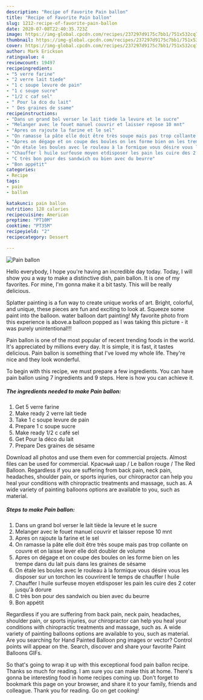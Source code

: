 ```yaml
---
description: "Recipe of Favorite Pain ballon"
title: "Recipe of Favorite Pain ballon"
slug: 1212-recipe-of-favorite-pain-ballon
date: 2020-07-08T22:40:35.723Z
image: https://img-global.cpcdn.com/recipes/237297d9175c7bb1/751x532cq70/pain-ballon-photo-principale-de-la-recette.jpg
thumbnail: https://img-global.cpcdn.com/recipes/237297d9175c7bb1/751x532cq70/pain-ballon-photo-principale-de-la-recette.jpg
cover: https://img-global.cpcdn.com/recipes/237297d9175c7bb1/751x532cq70/pain-ballon-photo-principale-de-la-recette.jpg
author: Mark Erickson
ratingvalue: 4
reviewcount: 19497
recipeingredient:
- "5 verre farine"
- "2 verre lait tiede"
- "1 c soupe levure de pain"
- "1 c soupe sucre"
- "1/2 c caf sel"
- " Pour la dco du lait"
- " Des graines de ssame"
recipeinstructions:
- "Dans un grand bol verser le lait tiède la levure et le sucre"
- "Melanger avec le fouet manuel couvrir et laisser repose 10 mnt"
- "Apres on rajoute la farine et le sel"
- "On ramasse la pâte elle doit être très soupe mais pas trop collante on couvre et on laisse lever elle doit doubler de volume"
- "Apres on dégage et on coupe des boules on les forme bien on les trempe dans du lait puis dans les graines de sésame"
- "On étale les boules avec le rouleau à la formique vous désire vous les disposer sur un torchon les couvrirent le temps de chauffer l huile"
- "Chauffer l huile surfeuse moyen etdisposer les pain les cuire des 2 coter jusqu&#39;à dorure"
- "C très bon pour des sandwich ou bien avec du beurre"
- "Bon appétit"
categories:
- Recipe
tags:
- pain
- ballon

katakunci: pain ballon 
nutrition: 128 calories
recipecuisine: American
preptime: "PT10M"
cooktime: "PT35M"
recipeyield: "2"
recipecategory: Dessert

---
```



![Pain ballon](https://img-global.cpcdn.com/recipes/237297d9175c7bb1/751x532cq70/pain-ballon-photo-principale-de-la-recette.jpg)

Hello everybody, I hope you're having an incredible day today. Today, I will show you a way to make a distinctive dish, pain ballon. It is one of my favorites. For mine, I'm gonna make it a bit tasty. This will be really delicious.

Splatter painting is a fun way to create unique works of art. Bright, colorful, and unique, these pieces are fun and exciting to look at. Squeeze some paint into the balloon. water balloon dart painting! My favorite photo from this experience is above.a balloon popped as I was taking this picture - it was purely unintentional!!!

Pain ballon is one of the most popular of recent trending foods in the world. It's appreciated by millions every day. It is simple, it is fast, it tastes delicious. Pain ballon is something that I've loved my whole life. They're nice and they look wonderful.


To begin with this recipe, we must prepare a few ingredients. You can have pain ballon using 7 ingredients and 9 steps. Here is how you can achieve it.

<!--inarticleads1-->

##### The ingredients needed to make Pain ballon:

1. Get 5 verre farine
1. Make ready 2 verre lait tiede
1. Take 1 c soupe levure de pain
1. Prepare 1 c soupe sucre
1. Make ready 1/2 c café sel
1. Get  Pour la déco du lait
1. Prepare  Des graines de sésame


Download all photos and use them even for commercial projects. Almost files can be used for commercial. Красный шар / Le ballon rouge / The Red Balloon. Regardless if you are suffering from back pain, neck pain, headaches, shoulder pain, or sports injuries, our chiropractor can help you heal your conditions with chiropractic treatments and massage, such as. A wide variety of painting balloons options are available to you, such as material. 

<!--inarticleads2-->

##### Steps to make Pain ballon:

1. Dans un grand bol verser le lait tiède la levure et le sucre
1. Melanger avec le fouet manuel couvrir et laisser repose 10 mnt
1. Apres on rajoute la farine et le sel
1. On ramasse la pâte elle doit être très soupe mais pas trop collante on couvre et on laisse lever elle doit doubler de volume
1. Apres on dégage et on coupe des boules on les forme bien on les trempe dans du lait puis dans les graines de sésame
1. On étale les boules avec le rouleau à la formique vous désire vous les disposer sur un torchon les couvrirent le temps de chauffer l huile
1. Chauffer l huile surfeuse moyen etdisposer les pain les cuire des 2 coter jusqu&#39;à dorure
1. C très bon pour des sandwich ou bien avec du beurre
1. Bon appétit


Regardless if you are suffering from back pain, neck pain, headaches, shoulder pain, or sports injuries, our chiropractor can help you heal your conditions with chiropractic treatments and massage, such as. A wide variety of painting balloons options are available to you, such as material. Are you searching for Hand Painted Balloon png images or vector? Control points will appear on the. Search, discover and share your favorite Paint Balloons GIFs. 

So that's going to wrap it up with this exceptional food pain ballon recipe. Thanks so much for reading. I am sure you can make this at home. There's gonna be interesting food in home recipes coming up. Don't forget to bookmark this page on your browser, and share it to your family, friends and colleague. Thank you for reading. Go on get cooking!

